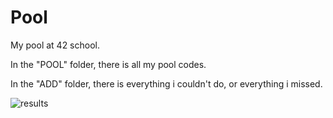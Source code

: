 # Pool
My pool at 42 school.

In the "POOL" folder, there is all my pool codes.

In the "ADD" folder, there is everything i couldn't do, or everything i missed.

![results](https://user-images.githubusercontent.com/121001795/209797852-c32034e5-2a32-4f71-ab60-2975eb542986.png)
